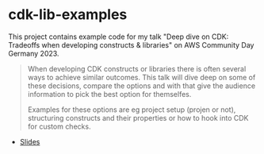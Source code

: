 # cdk-lib-examples

This project contains example code for my talk "Deep dive on CDK: Tradeoffs when developing constructs & libraries" on AWS Community Day Germany 2023.

> When developing CDK constructs or libraries there is often several ways to achieve similar outcomes. This talk will dive deep on some of these decisions, compare the options and with that give the audience information to pick the best option for themselfes.
> 
> Examples for these options are eg project setup (projen or not), structuring constructs and their properties or how to hook into CDK for custom checks.

* [Slides](./Deep%20dive%20on%20CDK%20-%20Developing%20constructs%20&%20libraries%20-%20AWS%20Community%20Day%202023.pdf)